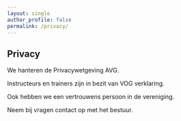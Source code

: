 ```yaml
---
layout: single
author_profile: false
permalink: /privacy/
---
```

## Privacy
We hanteren de Privacywetgeving AVG.

Instructeurs en trainers zijn in bezit van VOG verklaring.

Ook hebben we een vertrouwens persoon in de vereniging.

Neem bij vragen contact op met het bestuur. 